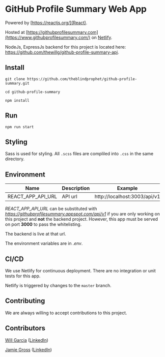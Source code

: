 # GitHub Profile Summary Web App
Powered by [https://reactjs.org/](React).

Hosted at [https://githubprofilesummary.com](https://www.githubprofilesummary.com/) on [Netlify](https://www.netlify.com/).

NodeJs, ExpressJs backend for this project is located here: https://github.com/thewillg/github-profile-summary-api.

## Install

`git clone https://github.com/theblindprophet/github-profile-summary.git`

`cd github-profile-summary`

`npm install`

## Run

`npm run start`

## Styling

Sass is used for styling. All `.scss` files are compliled into `.css` in the same directory.

## Environment

| Name | Description | Example |
|------|-------------|--------|
| REACT_APP_API_URL | API url | http://localhost:3003/api/v1 |

*REACT_APP_API_URL* can be substituted with *https://githubprofilesummary.appspot.com/api/v1* if you are only working on this project and **not** the backend project. However, this app must be served on port **3000** to pass the whitelisting.

The backend is live at that url.

The environment variables are in *.env*.

## CI/CD

We use Netlify for continuous deployment. There are no integration or unit tests for this app.

Netlify is triggered by changes to the `master` branch.

## Contributing

We are always willing to accept contributions to this project.

## Contributors

[Will Garcia](https://github.com/thewillg/) ([LinkedIn](https://www.linkedin.com/in/thewillg/))

[Jamie Gross](https://github.com/theblindprophet/) ([LinkedIn](https://www.linkedin.com/in/james-l-gross/))
